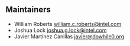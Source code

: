 ## Maintainers

* William Roberts <william.c.roberts@intel.com>
* Joshua Lock <joshua.g.lock@intel.com>
* Javier Martinez Canillas <javier@dowhile0.org>
